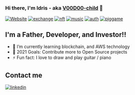 ### Hi there, I'm Idris - aka [V00D00-child][website] 👋

[![Website](https://img.shields.io/website?label=idrisbowman.com&style=for-the-badge&url=https%3A%2F%2Fcodestackr.com)](https://idrisbowman.com)
[![exchange](https://img.shields.io/website?label=decentralized-exchange-live&style=for-the-badge&url=https%3A%2F%2Fcodestackr.com)](https://exchange.idrisbowman.com)
[![nft](https://img.shields.io/website?label=nft-art-gallery-live&style=for-the-badge&url=https%3A%2F%2Fcodestackr.com)](https://nft.idrisbowman.com)
[![music](https://img.shields.io/website?label=music-cheat-sheet-live&style=for-the-badge&url=https%3A%2F%2Fcodestackr.com)](https://music.idrisbowman.com)
[![auth](https://img.shields.io/website?label=blockchain-signature-verification-live&style=for-the-badge&url=https%3A%2F%2Fcodestackr.com)](https://auth.idrisbowman.com)
[![piggame](https://img.shields.io/website?label=pig-game-live&style=for-the-badge&url=https%3A%2F%2Fcodestackr.com)](https://v00d00-child.github.io/pigGame/)

## I'm a Father, Developer, and Investor!!

- 🌱 I’m currently learning blockchain, and AWS technology
- 🥅 2021 Goals: Contribute more to Open Source projects
- ⚡ Fun fact: I love to draw and play guitar / piano

## Contact me
[![linkedin](https://img.shields.io/badge/linkedin-connect-green)](https://www.linkedin.com/in/idris-bowman)

[website]: https://idrisbowman.com
[exchange]: https://exchange.idrisbowman.com
[nft]: https://nft.idrisbowman.com
[linkedin]: https://www.linkedin.com/in/idris-bowman
[music]: https://music.idrisbowman.com
[auth]: https://music.idrisbowman.com
[piggame]: https://v00d00-child.github.io/pigGame/


